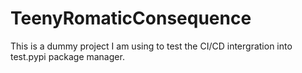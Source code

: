# TeenyRomaticConsequence
This is a dummy project I am using to test the CI/CD intergration into test.pypi package manager.
